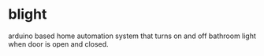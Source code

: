 # blight
arduino based home automation system that turns on and off bathroom light when door is open and closed.
